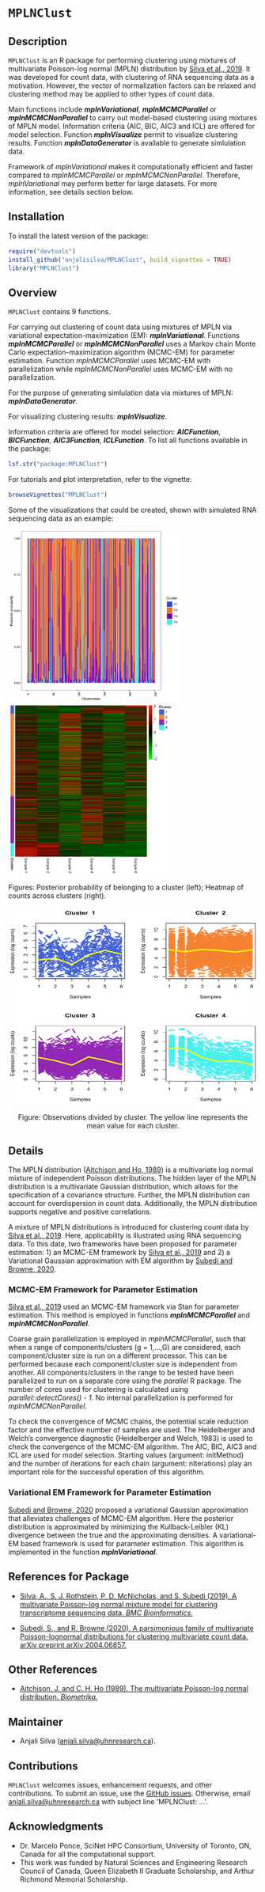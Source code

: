 # `MPLNClust`

## Description
`MPLNClust` is an R package for performing clustering using mixtures of multivariate Poisson-log normal (MPLN) distribution by [Silva et al., 2019](https://bmcbioinformatics.biomedcentral.com/articles/10.1186/s12859-019-2916-0). It was developed for count data, with clustering of RNA sequencing data as a motivation. However, the vector of normalization factors can be relaxed and clustering method may be applied to other types of count data. 

Main functions include __*mplnVariational*__, __*mplnMCMCParallel*__ or __*mplnMCMCNonParallel*__ to carry out model-based clustering using mixtures of MPLN model. Information criteria (AIC, BIC, AIC3 and ICL) are offered for model selection. Function __*mplnVisualize*__ permit to visualize clustering results. Function __*mplnDataGenerator*__ is available to generate simlulation data. 

Framework of *mplnVariational* makes it computationally efficient and faster compared to *mplnMCMCParallel* or *mplnMCMCNonParallel*. Therefore, *mplnVariational* may perform better for large datasets. For more information, see details section below. 

## Installation

To install the latest version of the package:

``` r
require("devtools")
install_github("anjalisilva/MPLNClust", build_vignettes = TRUE)
library("MPLNClust")
```


## Overview

`MPLNClust` contains 9 functions. 

For carrying out clustering of count data using mixtures of MPLN via variational expectation-maximization (EM): __*mplnVariational*__. Functions __*mplnMCMCParallel*__ or __*mplnMCMCNonParallel*__ uses a Markov chain Monte Carlo expectation-maximization algorithm (MCMC-EM) for parameter estimation. Function *mplnMCMCParallel* uses MCMC-EM with parallelization while *mplnMCMCNonParallel* uses MCMC-EM with no parallelization.

For the purpose of generating simlulation data via mixtures of MPLN: __*mplnDataGenerator*__. 

For visualizing clustering results: __*mplnVisualize*__. 

Information criteria are offered for model selection: __*AICFunction*__, __*BICFunction*__, __*AIC3Function*__, __*ICLFunction*__. To list all functions available in the package: 

``` r
lsf.str("package:MPLNClust")
```

For tutorials and plot interpretation, refer to the vignette:

``` r
browseVignettes("MPLNClust")
```

Some of the visualizations that could be created, shown with simulated RNA sequencing data as an example:

<p float="center">
  <img src="inst/extdata/barplot_FourClusterModel.png" alt="Overview" width="350"/>
  &nbsp;
  &nbsp;
  &nbsp;
  &nbsp;
  &nbsp;
  &nbsp;
  
  <img src="inst/extdata/heatmap_FourClusterModel.png" alt="Overview" width="332.5"/>
  
 Figures: Posterior probability of belonging to a cluster (left); Heatmap of counts across clusters (right). 
  
</p>

<div style="text-align:center"><img src="inst/extdata/LinePlots_FourClusterModel.png" alt="Lineplot" width="600" height="400"/>

Figure: Observations divided by cluster. The yellow line represents the mean value for each cluster.

<div style="text-align:left">
<div style="text-align:left">


## Details

The MPLN distribution ([Aitchison and Ho, 1989](https://www.jstor.org/stable/2336624?seq=1)) is a multivariate log normal mixture of independent Poisson distributions. The hidden layer of the MPLN distribution is a multivariate Gaussian distribution, which allows for the specification of a covariance structure. Further, the MPLN distribution can account for overdispersion in count data. Additionally, the MPLN distribution supports negative and positive correlations.

A mixture of MPLN distributions is introduced for clustering count data by [Silva et al., 2019](https://bmcbioinformatics.biomedcentral.com/articles/10.1186/s12859-019-2916-0). Here, applicability is illustrated using RNA sequencing data. To this date, two frameworks have been proposed for parameter estimation: 1) an MCMC-EM framework by [Silva et al., 2019](https://bmcbioinformatics.biomedcentral.com/articles/10.1186/s12859-019-2916-0) and 2) a Variational Gaussian approximation with EM algorithm by [Subedi and Browne, 2020](https://arxiv.org/abs/2004.06857). 

### MCMC-EM Framework for Parameter Estimation 

[Silva et al., 2019](https://bmcbioinformatics.biomedcentral.com/articles/10.1186/s12859-019-2916-0) used an MCMC-EM framework via Stan for parameter estimation. This method is employed in functions __*mplnMCMCParallel*__ and __*mplnMCMCNonParallel*__. 

Coarse grain parallelization is employed in *mplnMCMCParallel*, such that when a range of components/clusters (g = 1,...,G) are considered, each component/cluster size is run on a different processor. This can be performed because each component/cluster size is independent from another. All components/clusters in the range to be tested have been parallelized to run on a separate core using the *parallel* R package. The number of cores used for clustering is calculated using *parallel::detectCores() - 1*. No internal parallelization is performed for *mplnMCMCNonParallel*. 

To check the convergence of MCMC chains, the potential scale reduction factor and the effective number of samples are used. The Heidelberger and Welch’s convergence diagnostic (Heidelberger and Welch, 1983) is used to check the convergence of the MCMC-EM algorithm. The AIC, BIC, AIC3 and ICL are used for model selection. Starting values (argument: initMethod) and the number of iterations for each chain (argument: nIterations) play an important role for the successful operation of this algorithm. 

### Variational EM Framework for Parameter Estimation 
[Subedi and Browne, 2020](https://arxiv.org/abs/2004.06857) proposed a variational Gaussian approximation that alleviates challenges of MCMC-EM algorithm. Here the posterior distribution is approximated by minimizing the Kullback-Leibler (KL) divergence between the true and the approximating densities. A variational-EM based framework is used for parameter estimation. This algorithm is implemented in the function __*mplnVariational*__. 


## References for Package

* [Silva, A., S. J. Rothstein, P. D. McNicholas, and S. Subedi (2019). A multivariate Poisson-log normal mixture model for clustering transcriptome sequencing data. *BMC Bioinformatics.*](https://bmcbioinformatics.biomedcentral.com/articles/10.1186/s12859-019-2916-0)

* [Subedi, S., and R. Browne (2020). A parsimonious family of multivariate Poisson-lognormal distributions for clustering multivariate count data. arXiv preprint arXiv:2004.06857.](https://arxiv.org/abs/2004.06857)


## Other References 
* [Aitchison, J. and C. H. Ho (1989). The multivariate Poisson-log normal distribution. *Biometrika.*](https://www.jstor.org/stable/2336624?seq=1)


## Maintainer

* Anjali Silva (anjali.silva@uhnresearch.ca). 


## Contributions

`MPLNClust` welcomes issues, enhancement requests, and other contributions. To submit an issue, use the [GitHub issues](https://github.com/anjalisilva/MPLNClust/issues). Otherwise, email anjali.silva@uhnresearch.ca with subject line 'MPLNClust: ...'. 


## Acknowledgments

* Dr. Marcelo Ponce, SciNet HPC Consortium, University of Toronto, ON, Canada for all the computational support. 
* This work was funded by Natural Sciences and Engineering Research Council of Canada, Queen Elizabeth II Graduate Scholarship, and Arthur Richmond Memorial Scholarship.
